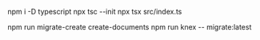 npm i -D typescript
npx tsc --init
npx tsx src/index.ts

npm run migrate-create create-documents
npm run knex -- migrate:latest
